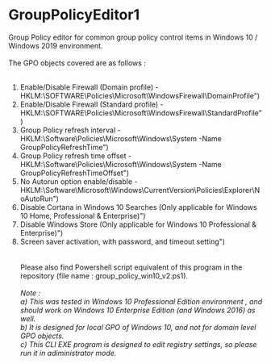 # GroupPolicyEditor1
Group Policy editor for common group policy control items in Windows 10 / Windows 2019 environment.
<br><br>
The GPO objects covered are as follows :
<br><br>
1. Enable/Disable Firewall (Domain profile) - HKLM:\\SOFTWARE\\Policies\\Microsoft\\WindowsFirewall\\DomainProfile")<br>
2. Enable/Disable Firewall (Standard profile) - HKLM:\\SOFTWARE\\Policies\\Microsoft\\WindowsFirewall\\StandardProfile")<br>
3. Group Policy refresh interval - HKLM:\\Software\\Policies\\Microsoft\\Windows\\System -Name GroupPolicyRefreshTime")<br>
4. Group Policy refresh time offset - HKLM:\\Software\\Policies\\Microsoft\\Windows\\System -Name GroupPolicyRefreshTimeOffset")<br>
5. No Autorun option enable/disable - HKLM:\\Software\\Microsoft\\Windows\\CurrentVersion\\Policies\\Explorer\\NoAutoRun")<br>
6. Disable Cortana in Windows 10 Searches (Only applicable for Windows 10 Home, Professional & Enterprise)")<br>
7. Disable Windows Store (Only applicable for Windows 10 Professional & Enterprise)")<br>
8. Screen saver activation, with password, and timeout setting")<br>
<br><br>
Please also find Powershell script equivalent of this program in the repository (file name : group_policy_win10_v2.ps1).
<br><br>
<i>Note : <br>
a) This was tested in Windows 10 Professional Edition environment , and should work on Windows 10 Enterprise Edition (and WIndows 2016) as well.<br>
b) It is designed for local GPO of Windows 10, and not for domain level GPO objects.<br>
c) This CLI EXE program is designed to edit registry settings, so please run it in adiministrator mode.<br>
  </i>

